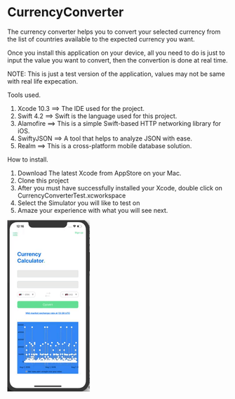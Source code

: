 # CurrencyConverter
The currency converter helps you to convert your selected currency from the list of countries available to the expected currency you want.

Once you install this application on your device, all you need to do is just to input the value you want to convert, then the convertion is done at real time.

NOTE: This is just a test version of the application, values may not be same with real life expecation.

Tools used.

1. Xcode 10.3 ==> The IDE used for the project.
2. Swift 4.2 ==> Swift is the language used for this project.
3. Alamofire ==> This is a simple Swift-based HTTP networking library for iOS.
4. SwiftyJSON ==> A tool that helps to analyze JSON with ease.
5. Realm ==> This is a cross-platform mobile database solution.

How to install.

1. Download The latest Xcode from AppStore on your Mac.
2. Clone this project
3. After you must have successfully installed your Xcode, double click on CurrencyConverterTest.xcworkspace
4. Select the Simulator you will like to test on
5. Amaze your experience with what you will see next.

<img src="https://github.com/meshileya/CurrencyConverter/blob/dev/sample.gif"/>
